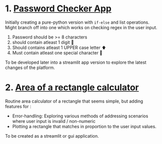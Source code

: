 # 1. [Password Checker App](misc_apps/password_checker.py)
Initially creating a pure-python version with `if-else` and list operations. Might branch off into one which works on checking regex in the user input.  

1. Password should be >= 8 characters
2. should contain atleast 1 digit 🔢
3. Should contains atleast 1 UPPER case letter ⬆️ 
4. Must contain atleast one special character 🔣

To be developed later into a streamlit app version to explore the latest changes of the platform.

# 2. [Area of a rectangle calculator]()
Routine area calculator of a rectangle that seems simple, but adding features for :
- Error-handling: Exploring various methods of addressing  scenarios where user input is invalid / non-numeric
- Plotting a rectangle that matches in proportion to the user input values.

To be created as a streamlit or gui application.


